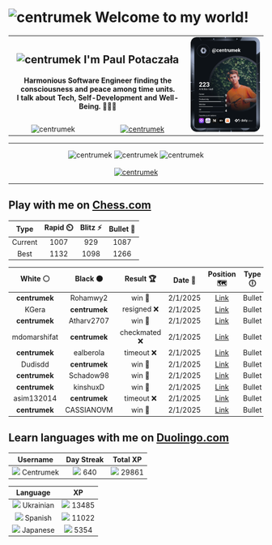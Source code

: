 <h1>
  <img
    src="https://emojis.slackmojis.com/emojis/images/1531849430/4246/blob-sunglasses.gif"
    width="30"
    alt="centrumek"
  />
  Welcome to my world!
</h1>

<table>
  <tbody>
    <tr>
      <td align="center" width="70%" colspan="2">
        <h2>
          <img
            src="https://raw.githubusercontent.com/MartinHeinz/MartinHeinz/master/wave.gif"
            width="30px"
            alt="centrumek"
          />
          I'm Paul Potaczała
        </h2>
        <h4>
          Harmonious Software Engineer finding the consciousness and peace among time units.
          <br/>
          I talk about Tech, Self-Development and Well-Being. 🌿🧘🚀
        </h4>
      </td>
      <td width="30%" rowspan="2">
        <a href="https://app.daily.dev/centrumek">
          <img
            src="./devcard.svg"
            alt="centrumek"
          />
        </a>
      </td>
    </tr>
    <tr align="center">
      <td>
        <img
          src="https://komarev.com/ghpvc/?username=centrumek&label=visitors&color=0e75b6&style=flat"
          alt="centrumek"
        >
      </td>
      <td>
        <a href="https://stackoverflow.com/users/14496012/centrumek">
          <img
            src="https://stackoverflow.com/users/flair/14496012.png?theme=dark"
            alt="centrumek"
          >
        </a>
      </td>
    </tr>
  </tbody>
</table>

---
<div align="center">
  <img 
    src="https://github-readme-stats.vercel.app/api?username=centrumek&show_icons=true&count_private=true&theme=dark&hide_border=true&hide=issues,contribs&bg_color=00000000"
    alt="centrumek"
  />
  <img
    src="https://github-readme-stats.vercel.app/api/top-langs/?username=centrumek&layout=compact&hide_border=true&theme=dark&bg_color=00000000&langs_count=6&exclude_repo=air-statistic-app"
    alt="centrumek"
  />
  <img 
    src="https://github-readme-streak-stats.herokuapp.com?user=centrumek&theme=dark&hide_border=true&background=FFFFFF00"
    alt="centrumek"
  />
  <br/>
  <br/>
  <a href="https://www.buymeacoffee.com/centrumek">
    <img
      src="https://cdn.buymeacoffee.com/buttons/v2/default-orange.png"
      height="50"
      width="210"
      alt="centrumek"
    />
  </a>
</div>

---

## Play with me on [Chess.com](https://www.chess.com/member/centrumek)

<div align="center">
<!--START_SECTION:chessStats-->
<!-- Automatically generated with https://github.com/Balastrong/chess-stats-action -->

| Type | Rapid ⏲️ | Blitz ⚡ | Bullet 🔫 |
|:---:|:---:|:---:|:---:|
| Current | 1007 | 929 | 1087 |
| Best | 1132 | 1098 | 1266 |

| White ⚪ | Black ⚫ | Result 🏆 | Date 📅 | Position 🗺️ | Type 🕕 |
|:---:|:---:|:---:|:---:|:---:|:---:|
| **centrumek** | Rohamwy2 | win 🥇 | 2/1/2025 | <a href="http://www.ee.unb.ca/cgi-bin/tervo/fen.pl?select=7r/5pkp/p1R3p1/1p1p4/1q1P1PP1/1P2PK1P/8/2R5 b - -">Link</a> | Bullet |
| KGera | **centrumek** | resigned ❌ | 2/1/2025 | <a href="http://www.ee.unb.ca/cgi-bin/tervo/fen.pl?select=8/4k3/1R6/1P1pP1P1/3P4/8/8/6K1 b - -">Link</a> | Bullet |
| **centrumek** | Atharv2707 | win 🥇 | 2/1/2025 | <a href="http://www.ee.unb.ca/cgi-bin/tervo/fen.pl?select=8/r1q3kp/P1Pp2p1/3Q4/2P5/4P3/6PP/3R2K1 b - -">Link</a> | Bullet |
| mdomarshifat | **centrumek** | checkmated ❌ | 2/1/2025 | <a href="http://www.ee.unb.ca/cgi-bin/tervo/fen.pl?select=6kr/6Qp/p1p1Np2/q7/5P2/4B3/P5PP/6K1 b - -">Link</a> | Bullet |
| **centrumek** | ealberola | timeout ❌ | 2/1/2025 | <a href="http://www.ee.unb.ca/cgi-bin/tervo/fen.pl?select=8/6pp/3k4/1p3n2/p7/r7/3K4/8 w - -">Link</a> | Bullet |
| Dudisdd | **centrumek** | win 🥇 | 2/1/2025 | <a href="http://www.ee.unb.ca/cgi-bin/tervo/fen.pl?select=6k1/3r2pp/K4n2/2r2b2/8/1P3P2/P5PP/8 w - -">Link</a> | Bullet |
| **centrumek** | Schadow98 | win 🥇 | 2/1/2025 | <a href="http://www.ee.unb.ca/cgi-bin/tervo/fen.pl?select=r1bq1r1k/pppp1ppB/5b2/8/8/4P3/PPQ2PPP/R1B1K1NR b KQ -">Link</a> | Bullet |
| **centrumek** | kinshuxD | win 🥇 | 2/1/2025 | <a href="http://www.ee.unb.ca/cgi-bin/tervo/fen.pl?select=5b1r/3n1ppp/p5b1/2pQk3/P4Np1/4P2P/1q6/3RK1NR b K -">Link</a> | Bullet |
| asim132014 | **centrumek** | timeout ❌ | 2/1/2025 | <a href="http://www.ee.unb.ca/cgi-bin/tervo/fen.pl?select=8/p4k2/1p1R1r2/2pP3p/5r2/P7/1PP2RP1/6K1 b - -">Link</a> | Bullet |
| **centrumek** | CASSIANOVM | win 🥇 | 2/1/2025 | <a href="http://www.ee.unb.ca/cgi-bin/tervo/fen.pl?select=2k5/ppp5/6b1/3PPP2/6r1/1P3K2/P7/R4B2 b - -">Link</a> | Bullet |

<!--END_SECTION:chessStats-->
</div>

## Learn languages with me on [Duolingo.com](https://www.duolingo.com/profile/Centrumek)

<div align="center">
<!--START_SECTION:duolingoStats-->
<!-- Automatically generated with https://github.com/centrumek/duolingo-readme-stats-->

| Username | Day Streak | Total XP |
|:---:|:---:|:---:|
| <img src="https://raw.githubusercontent.com/centrumek/duolingo-readme-stats/main/assets/duolingo.png" height="12"> Centrumek | <img src="https://raw.githubusercontent.com/centrumek/duolingo-readme-stats/main/assets/streakinactive.svg" height="12"> 640 | <img src="https://raw.githubusercontent.com/centrumek/duolingo-readme-stats/main/assets/xp.svg" height="12"> 29861 | <img src="https://raw.githubusercontent.com/centrumek/duolingo-readme-stats/main/assets/xp.svg" height="12"> 0 |

| Language | XP |
|:---:|:---:|
| <img src="https://raw.githubusercontent.com/centrumek/duolingo-readme-stats/main/assets/langs/ukrainian.svg" height="12"> Ukrainian | <img src="https://raw.githubusercontent.com/centrumek/duolingo-readme-stats/main/assets/xp.svg" height="12"> 13485 |
| <img src="https://raw.githubusercontent.com/centrumek/duolingo-readme-stats/main/assets/langs/spanish.svg" height="12"> Spanish | <img src="https://raw.githubusercontent.com/centrumek/duolingo-readme-stats/main/assets/xp.svg" height="12"> 11022 |
| <img src="https://raw.githubusercontent.com/centrumek/duolingo-readme-stats/main/assets/langs/japanese.svg" height="12"> Japanese | <img src="https://raw.githubusercontent.com/centrumek/duolingo-readme-stats/main/assets/xp.svg" height="12"> 5354 |

<!--END_SECTION:duolingoStats-->
</div>
<!--
**centrumek/centrumek** is a ✨ _special_ ✨ repository because its `README.md` (this file) appears on your GitHub profile.

Here are some ideas to get you started:

- 🔭 I’m currently working on ...
- 🌱 I’m currently learning ...
- 👯 I’m looking to collaborate on ...
- 🤔 I’m looking for help with ...
- 💬 Ask me about ...
- 📫 How to reach me: ...
- 😄 Pronouns: ...
- ⚡ Fun fact: ...
-->
